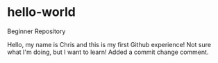 # hello-world
Beginner Repository

Hello, my name is Chris and this is my first Github experience! Not sure what I'm doing, but I want to learn!
Added a commit change comment.
